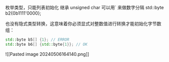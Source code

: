 枚举类型，只能列表初始化
继承 unsigned char
可以用\` 来做数字分隔
std::byte b2{0b1111'0000};

也没有隐式类型转换，这意味着你必须显式对整数值进行转换才能初始化字节数组：
```cpp
std::byte b5[] {1}; // ERROR
std::byte b6[] {std::byte{1}}; // OK
```
![[Pasted image 20240506164140.png]]